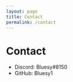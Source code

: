 ```yaml
---
layout: page
title: Contact
permalink: /contact
---
```


# Contact

 - Discord: Bluesy#8150
 - GitHub: Bluesy1